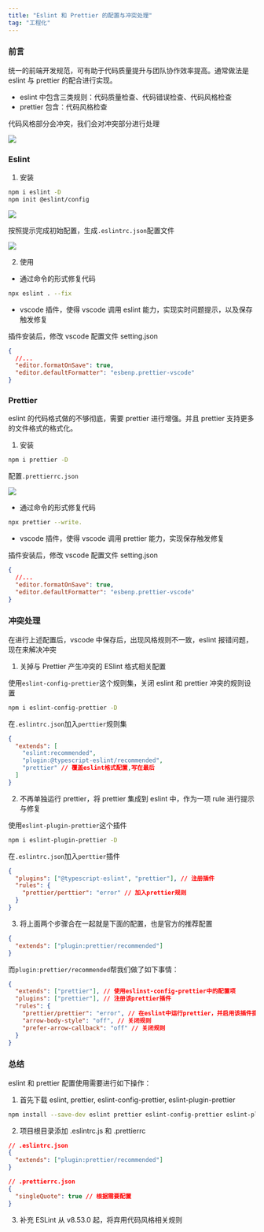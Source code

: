 ```yaml
---
title: "Eslint 和 Prettier 的配置与冲突处理"
tag: "工程化"
---
```


### 前言

统一的前端开发规范，可有助于代码质量提升与团队协作效率提高。通常做法是 eslint 与 prettier 的配合进行实现。

- eslint 中包含三类规则：代码质量检查、代码错误检查、代码风格检查
- prettier 包含：代码风格检查

代码风格部分会冲突，我们会对冲突部分进行处理

![](../imgs/29/01.awebp)

### Eslint

1. 安装

```bash
npm i eslint -D
npm init @eslint/config
```

![](../imgs/29/02.awebp)

按照提示完成初始配置，生成`.eslintrc.json`配置文件

![](../imgs/29/03.awebp)

2. 使用

- 通过命令的形式修复代码

```bash
npx eslint . --fix
```

- vscode 插件，使得 vscode 调用 eslint 能力，实现实时问题提示，以及保存触发修复

插件安装后，修改 vscode 配置文件 setting.json

```json
{
  //...
  "editor.formatOnSave": true,
  "editor.defaultFormatter": "esbenp.prettier-vscode"
}
```

### Prettier

eslint 的代码格式做的不够彻底，需要 prettier 进行增强。并且 prettier 支持更多的文件格式的格式化。

1. 安装

```bash
npm i prettier -D
```

配置`.prettierrc.json`

![](../imgs/29/04.awebp)

- 通过命令的形式修复代码

```bash
npx prettier --write.
```

- vscode 插件，使得 vscode 调用 prettier 能力，实现保存触发修复

插件安装后，修改 vscode 配置文件 setting.json

```json
{
  //...
  "editor.formatOnSave": true,
  "editor.defaultFormatter": "esbenp.prettier-vscode"
}
```

### 冲突处理

在进行上述配置后，vscode 中保存后，出现风格规则不一致，eslint 报错问题，现在来解决冲突

1. 关掉与 Prettier 产生冲突的 ESlint 格式相关配置

使用`eslint-config-prettier`这个规则集，关闭 eslint 和 prettier 冲突的规则设置

```bash
npm i eslint-config-prettier -D
```

在`.eslintrc.json`加入`perttier`规则集

```json
{
  "extends": [
    "eslint:recommended",
    "plugin:@typescript-eslint/recommended",
    "prettier" // 覆盖eslint格式配置,写在最后
  ]
}
```

2. 不再单独运行 prettier，将 prettier 集成到 eslint 中，作为一项 rule 进行提示与修复

使用`eslint-plugin-prettier`这个插件

```bash
npm i eslint-plugin-prettier -D
```

在`.eslintrc.json`加入`perttier`插件

```json
{
  "plugins": ["@typescript-eslint", "prettier"], // 注册插件
  "rules": {
    "prettier/perttier": "error" // 加入prettier规则
  }
}
```

3. 将上面两个步骤合在一起就是下面的配置，也是官方的推荐配置

```json
{
  "extends": ["plugin:prettier/recommended"]
}
```

而`plugin:prettier/recommended`帮我们做了如下事情：

```json
{
  "extends": ["prettier"], // 使用eslinst-config-prettier中的配置项
  "plugins": ["prettier"], // 注册该prettier插件
  "rules": {
    "prettier/prettier": "error", // 在eslint中运行prettier，并启用该插件提供的规则
    "arrow-body-style": "off", // 关闭规则
    "prefer-arrow-callback": "off" // 关闭规则
  }
}
```

### 总结

eslint 和 prettier 配置使用需要进行如下操作：

1. 首先下载 eslint, prettier, eslint-config-prettier, eslint-plugin-prettier

```bash
npm install --save-dev eslint prettier eslint-config-prettier eslint-plugin-prettier
```

2. 项目根目录添加 .eslintrc.js 和 .prettierrc

```json
// .eslintrc.json
{
  "extends": ["plugin:prettier/recommended"]
}
```

```json
// .prettierrc.json
{
  "singleQuote": true // 根据需要配置
}
```

3. 补充 ESLint 从 v8.53.0 起，将弃用代码风格相关规则
